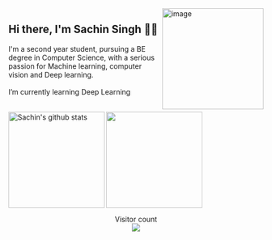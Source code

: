 <img align="right" height="200px" src="https://www.hostinger.com/tutorials/wp-content/uploads/sites/2/2021/08/learn-coding-online-for-free.png" alt="image" />

<p align="left">

## Hi there, I'm Sachin Singh 👋🏻
 
I'm a second year student, pursuing a BE degree in Computer Science, with a serious passion for Machine learning, computer vision and Deep learning. <br>
<br bgcolor='yellow'>
 I’m currently learning Deep Learning <br>
  <p>
<br>


<img align="left" height="190px" src="https://github-readme-stats.vercel.app/api?username=sachinSingh16-09&show_icons=true&count_private=true&title_color=ff0087&bg_color=fafbfc00&text_color=a2a2a2" alt="Sachin's github stats" />

  <img align="centre" height="190px" src="https://github-readme-stats.vercel.app/api/top-langs/?username=sachinSingh16-09&title_color=ff0087&bg_color=fafbfc00&text_color=35b5ff&hide=EJS" />
<p align="center"> 
  Visitor count<br>
  <img src="https://profile-counter.glitch.me/sachinSingh16-09/count.svg" />
</p>

<br> 
<br>
<br>
